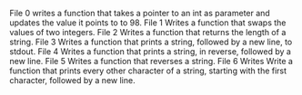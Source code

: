 File 0 writes a function that takes a pointer to an int as parameter and updates the value it points to to 98.
File 1 Writes a function that swaps the values of two integers.
File 2 Writes a function that returns the length of a string.
File 3 Writes a function that prints a string, followed by a new line, to stdout.
File 4 Writes a function that prints a string, in reverse, followed by a new line.
File 5 Writes a function that reverses a string.
File 6 Writes Write a function that prints every other character of a string, starting with the first character, followed by a new line.
